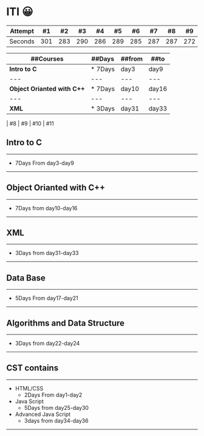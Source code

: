 # ITI :grinning:


Attempt | #1 | #2 | #3 | #4 | #5 | #6 | #7 | #8 | #9 | #10 | #11
--- | --- | --- | --- |--- |--- |--- |--- |--- |--- |--- |---
Seconds | 301 | 283 | 290 | 286 | 289 | 285 | 287 | 287 | 272 | 276 | 269

##Courses |##Days |##from |##to 
--- | --- | --- | ---  
 **Intro to C** |* 7Days | day3 | day9 
--- | --- | --- | --- 
  **Object Orianted with C++** | * 7Days | day10 |day16 
--- | --- | --- | ---
 **XML** |* 3Days | day31 | day33 

| #8 | #9 | #10 | #11
## **Intro to C**
 ___
   * 7Days From day3-day9
 ___
## **Object Orianted with C++**
 ___
   * 7Days from day10-day16
 ____
## **XML** 
 ___
   * 3Days from day31-day33
 ____
## **Data Base** 
 ___
   * 5Days From day17-day21
 ____
## **Algorithms and Data Structure** 
 ___
   * 3Days from day22-day24
____
## **CST contains**
____
* HTML/CSS
    *  2Days From day1-day2
* Java Script 
    *  5Days from day25-day30
* Advanced Java Script
    *  3days from day34-day36
____



 
             
